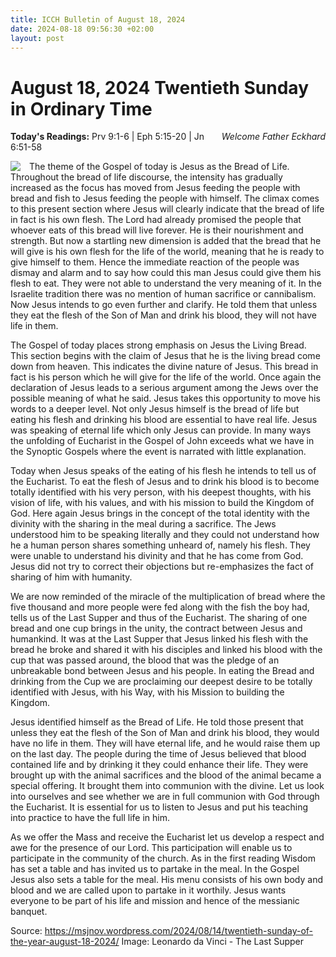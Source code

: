 ```yaml
---
title: ICCH Bulletin of August 18, 2024
date: 2024-08-18 09:56:30 +02:00
layout: post
---
```


# August 18, 2024 Twentieth Sunday in Ordinary Time
<span style="float: right"><em>Welcome Father Eckhard</em></span>
**Today's Readings:** Prv 9:1-6 | Eph 5:15-20 | Jn 6:51-58


<img style="float: left; margin-right: 1em;" src="https://upload.wikimedia.org/wikipedia/commons/thumb/0/08/Leonardo_da_Vinci_%281452-1519%29_-_The_Last_Supper_%281495-1498%29.jpg/640px-Leonardo_da_Vinci_%281452-1519%29_-_The_Last_Supper_%281495-1498%29.jpg">

The theme of the Gospel of today is Jesus as the Bread of Life. Throughout the bread of life discourse, the intensity has gradually increased as the focus has moved from Jesus feeding the people with bread and fish to Jesus feeding the people with himself.  The climax comes to this present section where Jesus will clearly indicate that the bread of life in fact is his own flesh. The Lord had already promised the people that whoever eats of this bread will live forever. He is their nourishment and strength. But now a startling new dimension is added that the bread that he will give is his own flesh for the life of the world, meaning that he is ready to give himself to them. Hence the immediate reaction of the people was dismay and alarm and to say how could this man Jesus could give them his flesh to eat.  They were not able to understand the very meaning of it. In the Israelite tradition there was no mention of human sacrifice or cannibalism.  Now Jesus intends to go even further and clarify. He told them that unless they eat the flesh of the Son of Man and drink his blood, they will not have life in them.

The Gospel of today places strong emphasis on Jesus the Living Bread.  This section begins with the claim of Jesus that he is the living bread come down from heaven.  This indicates the divine nature of Jesus. This bread in fact is his person which he will give for the life of the world.  Once again the declaration of Jesus leads to a serious argument among the Jews over the possible meaning of what he said.  Jesus takes this opportunity to move his words to a deeper level. Not only Jesus himself is the bread of life but eating his flesh and drinking his blood are essential to have real life.  Jesus was speaking of eternal life which only Jesus can provide. In many ways the unfolding of Eucharist in the Gospel of John exceeds what we have in the Synoptic Gospels where the event is narrated with little explanation.

Today when Jesus speaks of the eating of his flesh he intends to tell us of the Eucharist. To eat the flesh of Jesus and to drink his blood is to become totally identified with his very person, with his deepest thoughts, with his vision of life, with his values, and with his mission to build the Kingdom of God. Here again Jesus brings in the concept of the total identity with the divinity with the sharing in the meal during a sacrifice. The Jews understood him to be speaking literally and they could not understand how he a human person shares something unheard of, namely his flesh.  They were unable to understand his divinity and that he has come from God.  Jesus did not try to correct their objections but re-emphasizes the fact of sharing of him with humanity.

We are now reminded of the miracle of the multiplication of bread where the five thousand and more people were fed along with the fish the boy had, tells us of the Last Supper and thus of the Eucharist. The sharing of one bread and one cup brings in the unity, the contract between Jesus and humankind. It was at the Last Supper that Jesus linked his flesh with the bread he broke and shared it with his disciples and linked his blood with the cup that was passed around, the blood that was the pledge of an unbreakable bond between Jesus and his people. In eating the Bread and drinking from the Cup we are proclaiming our deepest desire to be totally identified with Jesus, with his Way, with his Mission to building the Kingdom. 

Jesus identified himself as the Bread of Life. He told those present that unless they eat the flesh of the Son of Man and drink his blood, they would have no life in them. They will have eternal life, and he would raise them up on the last day. The people during the time of Jesus believed that blood contained life and by drinking it they could enhance their life.   They were brought up with the animal sacrifices and the blood of the animal became a special offering.  It brought them into communion with the divine.  Let us look into ourselves and see whether we are in full communion with God through the Eucharist. It is essential for us to listen to Jesus and put his teaching into practice to have the full life in him.  

As we offer the Mass and receive the Eucharist let us develop a respect and awe for the presence of our Lord.  This participation will enable us to participate in the community of the church.  As in the first reading Wisdom has set a table and has invited us to partake in the meal. In the Gospel Jesus also sets a table for the meal. His menu consists of his own body and blood and we are called upon to partake in it worthily.  Jesus wants everyone to be part of his life and mission and hence of the messianic banquet.

Source: https://msjnov.wordpress.com/2024/08/14/twentieth-sunday-of-the-year-august-18-2024/
Image: Leonardo da Vinci - The Last Supper




